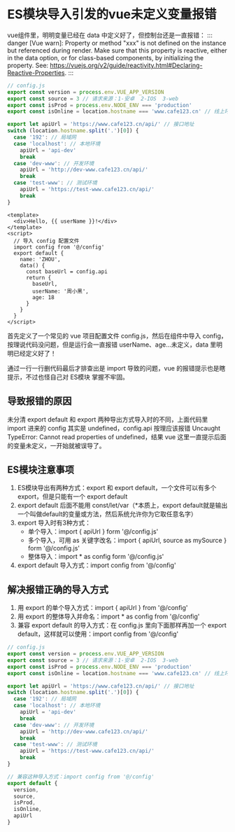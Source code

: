 # ES模块导入引发的vue未定义变量报错

vue组件里，明明变量已经在 data 中定义好了，但控制台还是一直报错：
::: danger
[Vue warn]: Property or method "xxx" is not defined on the instance but referenced during render. Make sure that this property is reactive, either in the data option, or for class-based components, by initializing the property. See: https://vuejs.org/v2/guide/reactivity.html#Declaring-Reactive-Properties.
::: 

```javascript
// config.js
export const version = process.env.VUE_APP_VERSION
export const source = 3 // 请求来源：1-安卓  2-IOS  3-web
export const isProd = process.env.NODE_ENV === 'production'
export const isOnline = location.hostname === 'www.cafe123.cn' // 线上环境

export let apiUrl = 'https://www.cafe123.cn/api/' // 接口地址
switch (location.hostname.split('.')[0]) {
  case '192': // 局域网
  case 'localhost': // 本地环境
    apiUrl = 'api-dev'
    break
  case 'dev-www': // 开发环境
    apiUrl = 'http://dev-www.cafe123.cn/api/'
    break
  case 'test-www': // 测试环境
    apiUrl = 'https://test-www.cafe123.cn/api/'
    break
}
```

```vue
<template>
  <div>Hello, {{ userName }}!</div>
</template>
<script>
  // 导入 config 配置文件
  import config from '@/config'
  export default {
    name: 'ZHOU',
    data() {
      const baseUrl = config.api
      return {
        baseUrl,
        userName: '周小黑',
        age: 18
      }
    }
  }
</script>
```

首先定义了一个常见的 vue 项目配置文件 config.js，然后在组件中导入 config，按理说代码没问题，但是运行会一直报错 userName、age...未定义，data 里明明已经定义好了！

通过一行一行删代码最后才排查出是 import 导致的问题，vue 的报错提示也是瞎提示，不过也怪自己对 ES模块 掌握不牢固。

## 导致报错的原因

未分清 export default 和 export 两种导出方式导入时的不同，上面代码里 import 进来的 config 其实是 undefined，config.api 按理应该报错 Uncaught TypeError: Cannot read properties of undefined，结果 vue 这里一直提示后面的变量未定义，一开始就被误导了。

## ES模块注意事项

1. ES模块导出有两种方式：export 和 export default，一个文件可以有多个 export，但是只能有一个 export default
2. export default 后面不能用 const/let/var（*本质上，export default就是输出一个叫做default的变量或方法，然后系统允许你为它取任意名字）
3. export 导入时有3种方式：
    - 单个导入：import { apiUrl } form '@/config.js'
    - 多个导入，可用 as 关键字改名：import { apiUrl, source as mySource } form '@/config.js'
    - 整体导入：import * as config form '@/config.js'
4. export default 导入方式：import config from '@/config'

## 解决报错正确的导入方式
1. 用 export 的单个导入方式：import { apiUrl } from '@/config'
2. 用 export 的整体导入并命名：import * as config from '@/config'
3. 兼容 export default 的导入方式：在 config.js 里向下面那样再加一个 export default，这样就可以使用：import config from '@/config'

```javascript
// config.js
export const version = process.env.VUE_APP_VERSION
export const source = 3 // 请求来源：1-安卓  2-IOS  3-web
export const isProd = process.env.NODE_ENV === 'production'
export const isOnline = location.hostname === 'www.cafe123.cn' // 线上环境

export let apiUrl = 'https://www.cafe123.cn/api/' // 接口地址
switch (location.hostname.split('.')[0]) {
  case '192': // 局域网
  case 'localhost': // 本地环境
    apiUrl = 'api-dev'
    break
  case 'dev-www': // 开发环境
    apiUrl = 'http://dev-www.cafe123.cn/api/'
    break
  case 'test-www': // 测试环境
    apiUrl = 'https://test-www.cafe123.cn/api/'
    break
}

// 兼容这种导入方式：import config from '@/config'
export default {
  version,
  source,
  isProd,
  isOnline,
  apiUrl
}
```